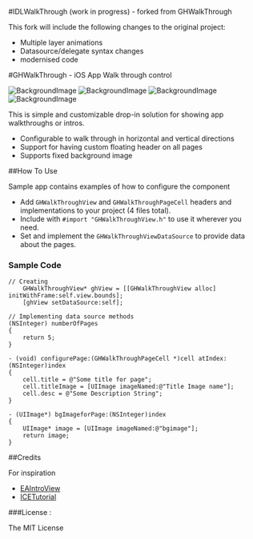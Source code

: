 #IDLWalkThrough (work in progress) - forked from GHWalkThrough

This fork will include the following changes to the original project:
* Multiple layer animations
* Datasource/delegate syntax changes
* modernised code

#GHWalkThrough - iOS App Walk through control

![BackgroundImage](https://raw2.github.com/GnosisHub/GHWalkThrough/master/wtwithheader.gif)
![BackgroundImage](https://raw2.github.com/GnosisHub/GHWalkThrough/master/wtbgfixed.gif)
![BackgroundImage](https://raw2.github.com/GnosisHub/GHWalkThrough/master/wtvertical.gif)
![BackgroundImage](https://raw2.github.com/GnosisHub/GHWalkThrough/master/wthorizontal.gif)

This is simple and customizable drop-in solution for showing app walkthroughs or intros.

* Configurable to walk through in horizontal and vertical directions
* Support for having custom floating header on all pages
* Supports fixed background image

##How To Use

Sample app contains examples of how to configure the component

* Add `GHWalkThroughView` and `GHWalkThroughPageCell` headers and implementations to your project (4 files total).
* Include with `#import "GHWalkThroughView.h"` to use it wherever you need.
* Set and implement the `GHWalkThroughViewDataSource` to provide data about the pages.

### Sample Code
```objc
// Creating
    GHWalkThroughView* ghView = [[GHWalkThroughView alloc] initWithFrame:self.view.bounds];
	[ghView setDataSource:self];

// Implementing data source methods
(NSInteger) numberOfPages
{
    return 5;
}

- (void) configurePage:(GHWalkThroughPageCell *)cell atIndex:(NSInteger)index
{
    cell.title = @"Some title for page";
    cell.titleImage = [UIImage imageNamed:@"Title Image name"];
    cell.desc = @"Some Description String";
}

- (UIImage*) bgImageforPage:(NSInteger)index
{
    UIImage* image = [UIImage imageNamed:@"bgimage"];
    return image;
}
```

##Credits

For inspiration
- [EAIntroView](https://github.com/ealeksandrov/EAIntroView)
- [ICETutorial](https://github.com/icepat/ICETutorial)



###License :

The MIT License

